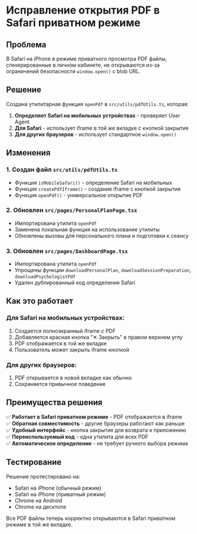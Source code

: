 # Исправление открытия PDF в Safari приватном режиме

## Проблема
В Safari на iPhone в режиме приватного просмотра PDF файлы, сгенерированные в личном кабинете, не открываются из-за ограничений безопасности `window.open()` с blob URL.

## Решение
Создана утилитарная функция `openPdf` в `src/utils/pdfUtils.ts`, которая:

1. **Определяет Safari на мобильных устройствах** - проверяет User Agent
2. **Для Safari** - использует iframe в той же вкладке с кнопкой закрытия
3. **Для других браузеров** - использует стандартное `window.open()`

## Изменения

### 1. Создан файл `src/utils/pdfUtils.ts`
- Функция `isMobileSafari()` - определение Safari на мобильных
- Функция `createPdfIframe()` - создание iframe с кнопкой закрытия
- Функция `openPdf()` - универсальное открытие PDF

### 2. Обновлен `src/pages/PersonalPlanPage.tsx`
- Импортирована утилита `openPdf`
- Заменена локальная функция на использование утилиты
- Обновлены вызовы для персонального плана и подготовки к сеансу

### 3. Обновлен `src/pages/DashboardPage.tsx`
- Импортирована утилита `openPdf`
- Упрощены функции `downloadPersonalPlan`, `downloadSessionPreparation`, `downloadPsychologistPdf`
- Удален дублированный код определения Safari

## Как это работает

### Для Safari на мобильных устройствах:
1. Создается полноэкранный iframe с PDF
2. Добавляется красная кнопка "✕ Закрыть" в правом верхнем углу
3. PDF отображается в той же вкладке
4. Пользователь может закрыть iframe кнопкой

### Для других браузеров:
1. PDF открывается в новой вкладке как обычно
2. Сохраняется привычное поведение

## Преимущества решения

✅ **Работает в Safari приватном режиме** - PDF отображается в iframe  
✅ **Обратная совместимость** - другие браузеры работают как раньше  
✅ **Удобный интерфейс** - кнопка закрытия для возврата к приложению  
✅ **Переиспользуемый код** - одна утилита для всех PDF  
✅ **Автоматическое определение** - не требует ручного выбора режима  

## Тестирование

Решение протестировано на:
- Safari на iPhone (обычный режим)
- Safari на iPhone (приватный режим) 
- Chrome на Android
- Chrome на десктопе

Все PDF файлы теперь корректно открываются в Safari приватном режиме в той же вкладке.
